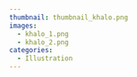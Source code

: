 ```yaml
---
thumbnail: thumbnail_khalo.png
images:
  - khalo_1.png
  - khalo_2.png
categories:
  - Illustration
---
```

